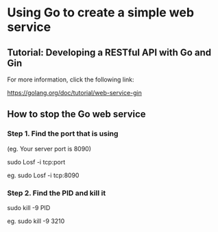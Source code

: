 # Using Go to create a simple web service

## Tutorial: Developing a RESTful API with Go and Gin

For more information, click the following link:

https://golang.org/doc/tutorial/web-service-gin

## How to stop the Go web service

###  Step 1. Find the port that is using 
  
  (eg. Your server port is 8090)

  sudo Losf -i tcp:port

  eg. sudo Losf -i tcp:8090

###  Step 2. Find the PID and kill it

  sudo kill -9 PID

  eg. sudo kill -9 3210
